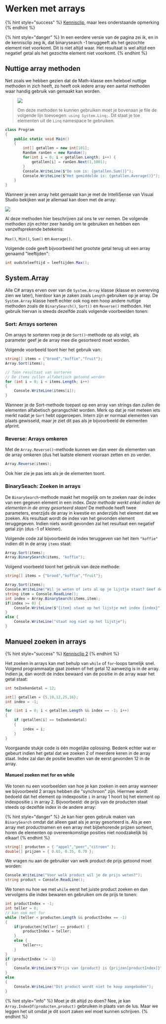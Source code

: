 # Werken met arrays

{% hint style="success" %}
[Kennisclip,](https://youtu.be/ke81v8ePJhA) maar lees onderstaande opmerking
{% endhint %}

{% hint style="danger" %}
In een eerdere versie van de pagina zei ik, en in de kennisclip zeg ik, dat binarysearch -1 teruggeeft als het gezochte element niet voorkomt. Dit is niet altijd waar. Het resultaat is wel altijd een negatief getal als het gezochte element niet voorkomt.
{% endhint %}

## Nuttige array methoden

Net zoals we hebben gezien dat de Math-klasse een heleboel nuttige methoden in zich heeft, zo heeft ook iedere array een aantal methoden waar handig gebruik van gemaakt kan worden.

> ![](../../.gitbook/assets/attention%20%285%29.jpg)
>
> Om deze methoden te kunnen gebruiken moet je bovenaan je file de volgende lijn toevoegen: `using System.Linq;`. Dit staat je toe elementen uit de `Linq` namespace te gebruiken.

```csharp
class Program
{
    public static void Main()
    {
        int[] getallen = new int[101];
        Random ranGen = new Random();
        for(int i = 0; i < getallen.Length; i++) {
            getallen[i] = ranGen.Next(1,1001);
        }
        Console.WriteLine($"De som is: {getallen.Sum()}");
        Console.WriteLine($"Het gemiddelde is: {getallen.Average()}");
    }
}
```

Wanneer je een array hebt gemaakt kan je met de IntelliSense van Visual Studio bekijken wat je allemaal kan doen met de array:

![](../../.gitbook/assets/arrays2%20%282%29.png)

Al deze methoden hier beschrijven zal ons te ver nemen. De volgende methoden zijn echter zeer handig om te gebruiken en hebben een vanzelfsprekende betekenis:

`Max()`, `Min()`, `Sum()` en `Average()`.

Volgende code geeft bijvoorbeeld het grootste getal terug uit een array genaamd "leeftijden":

```csharp
int oudsteleeftijd = leeftijden.Max();
```

## System.Array

Alle C\# arrays erven over van de `System.Array` klasse \(klasse en overerving zien we later\), hierdoor kan je zaken zoals `Length` gebruiken op je array. De `System.Array` klasse heeft echter ook nog een hoop andere nuttige methoden zoals de `BinarySearch()`, `Sort()` en `Reverse()` methoden. Het gebruik hiervan is steeds dezelfde zoals volgende voorbeelden tonen:

### Sort: Arrays sorteren

Om arrays te sorteren roep je de `Sort()`-methode op als volgt, als parameter geef je de array mee die gesorteerd moet worden.

Volgende voorbeeld toont hier het gebruik van:

```csharp
string[] items = {"brood","koffie","fruit"};
Array.Sort(items);

// Toon resultaat van sorteren
// De items zullen alfabetisch getoond worden
for (int i = 0; i < items.Length; i++)
{
    Console.WriteLine(items[i]);
}
```

Wanneer je de Sort-methode toepast op een array van strings dan zullen de elementen alfabetisch gerangschikt worden. Merk op dat je niet meteen iets merkt nadat je `Sort` hebt opgeroepen. Intern zijn er normaal elementen van plaats gewisseld, maar je ziet dit pas als je bijvoorbeeld de elementen afprint.

### Reverse: Arrays omkeren

Met de `Array.Reverse()`-methode kunnen we dan weer de elementen van de array omkeren \(dus het laatste element vooraan zetten en zo verder.

```csharp
Array.Reverse(items);
```

Ook hier zie je pas iets als je de elementen toont.

### BinarySeach: Zoeken in arrays

De `BinarySearch`-methode maakt het mogelijk om te zoeken naar de index van een gegeven element in een index. _Deze methode werkt enkel indien de elementen in de array gesorteerd staan!_ De methode heeft twee parameters, enerzijds de array in kwestie en anderzijds het element dat we zoeken. Als resultaat wordt de index van het gevonden element teruggegeven. Indien niets wordt gevonden zal het resultaat een negatief getal zijn \(dus -1 of kleiner\).

Volgende code zal bijvoorbeeld de index teruggeven van het item `"koffie"` indien dit in de array `items` staat:

```csharp
Array.Sort(items);
Array.BinarySearch(items, "koffie");
```

Volgend voorbeeld toont het gebruik van deze methode:

```csharp
string[] items = {"brood","koffie","fruit"};

Array.Sort(items);
Console.WriteLine("Wil je weten of iets al op je lijstje staat? Geef de naam van het item.");
string item = Console.ReadLine();
int index = Array.BinarySearch(items,item);
if(index >= 0) {
    Console.WriteLine($"{item} staat op het lijstje met index {index}");
}
else {
    Console.WriteLine("staat nog niet op het lijstje");
}
```

## Manueel zoeken in arrays

{% hint style="success" %}
[Kennisclip 2](https://youtu.be/BA-jhGdXIkM)
{% endhint %}

Het zoeken in arrays kan met behulp van `while` of `for`-loops tamelijk snel. Volgend programmaatje gaat zoeken of het getal 12 aanwezig is in de array. Indien ja, dan wordt de index bewaard van de positie in de array waar het getal staat:

```csharp
int teZoekenGetal = 12;

int[] getallen = {5,10,12,25,16};
int index = -1;

for (int i = 0; i < getallen.Length && index == -1; i++)
{
    if (getallen[i] == teZoekenGetal)
    {
        index = i;
    }
}
```

Voorgaande stukje code is één mogelijke oplossing. Bedenk echter wat er gebeurt indien het getal dat we zoeken 2 of meerdere keren in de array staat. Index zal dan de positie bevatten van de eerst gevonden 12 in de array.

#### Manueel zoeken met for en while

We tonen nu een voorbeelden van hoe je kan zoeken in een array wanneer we bijvoorbeeld 2 arrays hebben die "synchroon" zijn. Hiermee wordt bedoeld dat het element op indexpositie `i` in array 1 hoort bij het element op indexpositie `i` in array 2. Bijvoorbeeld: de prijs van de producten staat steeds op dezelfde index in de andere array:

{% hint style="danger" %}
Je kan hier geen gebruik maken van `BinarySearch` omdat dat alleen gaat als je array gesorteerd is. Als je een array met productnamen en een array met bijbehorende prijzen sorteert, horen de elementen op overeenkomstige posities niet noodzakelijk bij elkaar!
{% endhint %}

```csharp
string[] producten = { "appel","peer","citroen" };
double[] prijzen = { 0.65, 0.35, 0.70 };
```

We vragen nu aan de gebruiker van welk product de prijs getoond moet worden:

```csharp
Console.WriteLine("Voor welk product wil je de prijs weten?");
string product = Console.ReadLine();
```

We tonen nu hoe we met `while` eerst het juiste product zoeken en dan vervolgens die index bewaren en gebruiken om de prijs te tonen:

```csharp
int productIndex = -1;
int teller = 0;
// kan ook met for
while (teller < producten.Length && productIndex == -1)
{
    if(producten[teller] == product) {
        productIndex = teller;
    }
    else {
        teller++;
    }
}
if (productIndex != -1)
{
    Console.WriteLine($"Prijs van {product} is {prijzen[productIndex]}");
}
else
{
    Console.WriteLine("Dit product wordt niet te koop aangeboden");
}
```

{% hint style="info" %}
Moet je dit altijd zo doen? Nee, je kan `Array.IndexOf(producten,product)` gebruiken in plaats van de lus. Maar we leggen het uit omdat je dit soort zaken wel moet kunnen schrijven.
{% endhint %}

